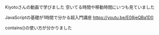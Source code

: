 Kiyotoさんの動画で学びました
空いてる時間や移動時間にいつも見ていました

JavaScriptの基礎が1時間で分かる超入門講座
https://youtu.be/E08jeQBa1D0

contains()の使い方が分かりました
